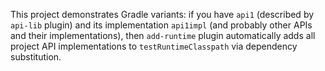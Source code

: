 This project demonstrates Gradle variants: if you have `api1` (described by `api-lib` plugin) and its implementation `api1impl` (and probably other APIs
and their implementations), then `add-runtime` plugin automatically adds all project API implementations to `testRuntimeClasspath` via dependency substitution.
